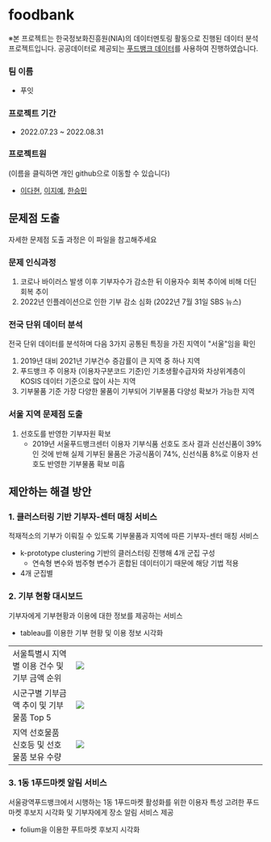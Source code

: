 # foodbank   
※본 프로젝트는 한국정보화진흥원(NIA)의 데이터멘토링 활동으로 진행된 데이터 분석 프로젝트입니다. 공공데이터로 제공되는 [푸드뱅크 데이터](https://www.foodbank1377.org/reference/openData.do)를 사용하여 진행하였습니다.

### 팀 이름
  - 푸잇
### 프로젝트 기간 
  - 2022.07.23 ~ 2022.08.31
### 프로젝트원 
(이름을 클릭하면 개인 github으로 이동할 수 있습니다)   
  - [이다현](https://github.com/katalria), [이지예](https://github.com/TaeWonKang95), [한승민](https://github.com/zzozzo/)  
  
## 문제점 도출
자세한 문제점 도출 과정은 이 파일을 참고해주세요

  ### 문제 인식과정    
  1. 코로나 바이러스 발생 이후 기부자수가 감소한 뒤 이용자수 회복 추이에 비해 더딘 회복 추이
  2. 2022년 인플레이션으로 인한 기부 감소 심화 (2022년 7월 31일 SBS 뉴스)   

  ### 전국 단위 데이터 분석   
  전국 단위 데이터를 분석하며 다음 3가지 공통된 특징을 가진 지역이 "서울"임을 확인   
  1. 2019년 대비 2021년 기부건수 증감률이 큰 지역 중 하나 지역
  2. 푸드뱅크 주 이용자 (이용자구분코드 기준)인 기초생활수급자와 차상위계층이 KOSIS 데이터 기준으로 많이 사는 지역
  3. 기부물품 기준 가장 다양한 물품이 기부되어 기부물품 다양성 확보가 가능한 지역   

  ### 서울 지역 문제점 도출   
  1. 선호도를 반영한 기부자원 확보  
      - 2019년 서울푸드뱅크센터 이용자 기부식품 선호도 조사 결과 신선신품이 39%인 것에 반해 실제 기부된 물품은 가공식품이 74%, 신선식품 8%로 이용자 선호도 반영한 기부물품 확보 미흡   

## 제안하는 해결 방안
### 1. 클러스터링 기반 기부자-센터 매칭 서비스   
적재적소의 기부가 이뤄질 수 있도록 기부물품과 지역에 따른 기부자-센터 매칭 서비스
  - k-prototype clustering 기반의 클러스터링 진행해 4개 군집 구성
    - 연속형 변수와 범주형 변수가 혼합된 데이터이기 때문에 해당 기법 적용
  - 4개 군집별 
### 2. 기부 현황 대시보드
기부자에게 기부현황과 이용에 대한 정보를 제공하는 서비스   
  - tableau를 이용한 기부 현황 및 이용 정보 시각화
<table>
<tr>
<td width = 25%>서울특별시 지역별 이용 건수 및 기부 금액 순위</td>
<td><img src = "https://user-images.githubusercontent.com/33904461/188937097-8eed4a9d-5ee8-4156-a7bc-b3b349afe7c5.png"></td>
</tr>
<tr><td width=25%>시군구별 기부금액 추이 및 기부물품 Top 5</td>
<td><img src="https://user-images.githubusercontent.com/33904461/188938070-59f09c69-944f-4515-b4a5-eb6c8660cc7d.png">
</td>
</tr>
<tr><td width=25%>지역 선호물품 신호등 및 선호물품 보유 수량</td>
<td><img src="https://user-images.githubusercontent.com/33904461/188938524-0d6de1c3-d5f4-4a3d-a027-a2dd7baa2bb1.png">
</td>
</tr>
</table>

### 3. 1동 1푸드마켓 알림 서비스
서울광역푸드뱅크에서 시행하는 1동 1푸드마켓 활성화를 위한 이용자 특성 고려한 푸드마켓 후보지 시각화 및 기부자에게 장소 알림 서비스 제공
  - folium을 이용한 푸트마켓 후보지 시각화   
  
